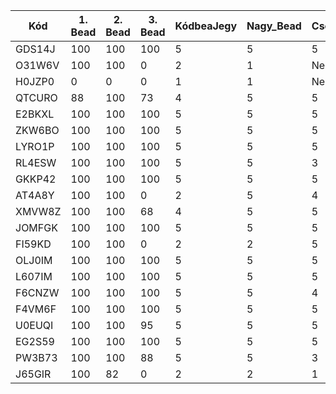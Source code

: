 | Kód | 1. Bead | 2. Bead | 3. Bead | KódbeaJegy | Nagy_Bead | Csoport_ALG | Csoport_ZH | Évf_ALG | Évf_ZH | Jegy |
| --- | ------- | ------- | ------- | ---------- | --------- | ----------- | ---------- | ------- | ------ | ---- |
| GDS14J | 100 | 100 | 100 | 5 | 5 | 5 | 3 | | | |
| O31W6V | 100 | 100 | 0 | 2 | 1 | Nem irt | 1 | | | |
| H0JZP0 | 0 | 0 | 0 | 1 | 1 | Nem irt | Nem írt | | | |
| QTCURO | 88 | 100 | 73 | 4 | 5 | 5 | 5 | | | |
| E2BKXL | 100 | 100 | 100 | 5 | 5 | 5 | 4 | | | |
| ZKW6BO | 100 | 100 | 100 | 5 | 5 | 5 | 4 | | | | 
| LYRO1P | 100 | 100 | 100 | 5 | 5 | 5 | 5 | | | |
| RL4ESW | 100 | 100 | 100 | 5 | 5 | 3 | 1 | | | | 
| GKKP42 | 100 | 100 | 100 | 5 | 5 | 5 | 3 | | | |
| AT4A8Y | 100 | 100 | 0 | 2 | 5 | 4 | 1 | | | |
| XMVW8Z | 100 | 100 | 68 | 4 | 5 | 5 | 4 | | | |
| JOMFGK | 100 | 100 | 100 | 5 | 5 | 5 | 4 | | | |
| FI59KD | 100 | 100 | 0 | 2 | 2 | 5 | Nem irt | | | |
| OLJ0IM | 100 | 100 | 100 | 5 | 5 | 5 | 5 | | | |
| L607IM | 100 | 100 | 100 | 5 | 5 | 5 | 3 | | | |
| F6CNZW | 100 | 100 | 100 | 5 | 5 | 4 | 5 | | | |
| F4VM6F | 100 | 100 | 100 | 5 | 5 | 5 | 5 | | | |
| U0EUQI | 100 | 100 | 95 | 5 | 5 | 5 | 4 | | | |
| EG2S59 | 100 | 100 | 100 | 5 | 5 | 5 | 3 | | | |
| PW3B73 | 100 | 100 | 88 | 5 | 5 | 3 | 4 | | | |
| J65GIR | 100 | 82 | 0 | 2 | 2 | 1 | 1 | | | |
